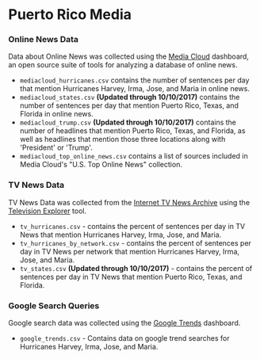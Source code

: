 # Puerto Rico Media

### Online News Data

Data about Online News was collected using the [Media Cloud](https://mediacloud.org/) dashboard, an open source suite of tools for analyzing a database of online news.

* `mediacloud_hurricanes.csv` contains the number of sentences per day that mention Hurricanes Harvey, Irma, Jose, and Maria in online news.
* `mediacloud_states.csv` **(Updated through 10/10/2017)** contains the number of sentences per day that mention Puerto Rico, Texas, and Florida in online news.
* `mediacloud_trump.csv` **(Updated through 10/10/2017)** contains the number of headlines that mention Puerto Rico, Texas, and Florida, as well as headlines that mention those three locations along with 'President' or 'Trump'.
* `mediacloud_top_online_news.csv` contains a list of sources included in Media Cloud's "U.S. Top Online News" collection.


### TV News Data

TV News Data was collected from the [Internet TV News Archive](https://archive.org/details/tv) using the [Television Explorer](https://television.gdeltproject.org/cgi-bin/iatv_ftxtsearch/iatv_ftxtsearch) tool. 

* `tv_hurricanes.csv` - contains the percent of sentences per day in TV News that mention Hurricanes Harvey, Irma, Jose, and Maria.
* `tv_hurricanes_by_network.csv` - contains the percent of sentences per day in TV News per network that mention Hurricanes Harvey, Irma, Jose, and Maria.
* `tv_states.csv` **(Updated through 10/10/2017)** - contains the percent of sentences per day in TV News that mention Puerto Rico, Texas, and Florida.

### Google Search Queries

Google search data was collected using the [Google Trends](https://trends.google.com/trends/) dashboard.

* `google_trends.csv` - Contains data on google trend searches for Hurricanes Harvey, Irma, Jose, and Maria.
